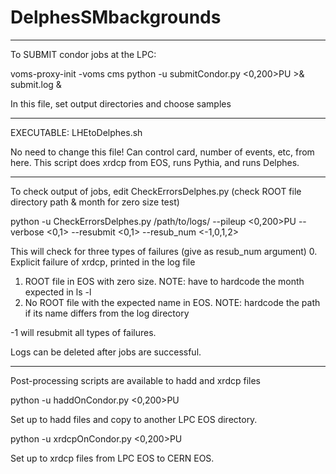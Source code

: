 # DelphesSMbackgrounds

----------------------------------------------------------

To SUBMIT condor jobs at the LPC:

voms-proxy-init -voms cms
python -u submitCondor.py <0,200>PU >& submit.log &

In this file, set output directories and choose samples

---------------------------------------------------------

EXECUTABLE: LHEtoDelphes.sh

No need to change this file! Can control card, number of events, etc, from here.
This script does xrdcp from EOS, runs Pythia, and runs Delphes. 

---------------------------------------------------------

To check output of jobs, edit CheckErrorsDelphes.py (check ROOT file directory path & month for zero size test)

python -u CheckErrorsDelphes.py /path/to/logs/ --pileup <0,200>PU --verbose <0,1> --resubmit <0,1> --resub_num <-1,0,1,2>

This will check for three types of failures (give as resub_num argument)
0. Explicit failure of xrdcp, printed in the log file
1. ROOT file in EOS with zero size. NOTE: have to hardcode the month expected in ls -l
2. No ROOT file with the expected name in EOS. NOTE: hardcode the path if its name differs from the log directory

-1 will resubmit all types of failures.

Logs can be deleted after jobs are successful.

--------------------------------------------------------

Post-processing scripts are available to hadd and xrdcp files

python -u haddOnCondor.py <0,200>PU

Set up to hadd files and copy to another LPC EOS directory. 

python -u xrdcpOnCondor.py <0,200>PU

Set up to xrdcp files from LPC EOS to CERN EOS.

